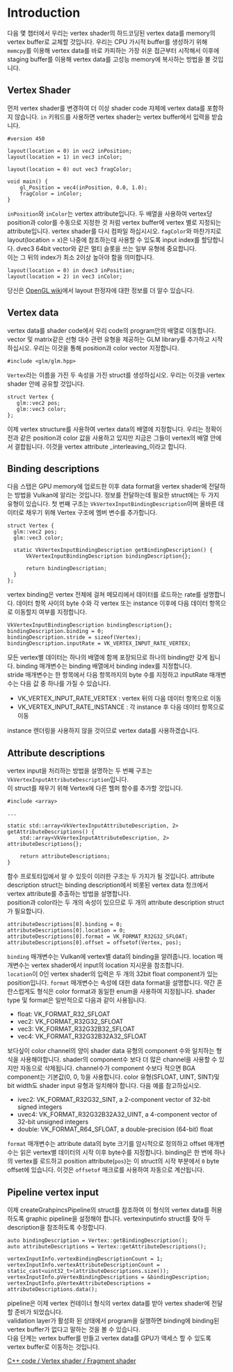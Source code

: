 # Introduction
다음 몇 챕터에서 우리는 vertex shader의 하드코딩된 vertex data를 memory의 vertex buffer로 교체할 것입니다.
우리는 CPU 가시적 buffer를 생성하기 위해 `memcpy`를 이용해 vertex data를 바로 카피하는  가장 쉬운 접근부터 시작해서 이후에 staging buffer를 이용해 vertex data를 고성능 memory에 복사하는 방법을 볼 것입니다.

## Vertex Shader
먼저 vertex shader를 변경하여 더 이상 shader code 자체에 vertex data를 포함하지 않습니다.
`in` 키워드를 사용하면 vertex shader는 vertex buffer에서 입력을 받습니다.

```
#version 450

layout(location = 0) in vec2 inPosition;
layout(location = 1) in vec3 inColor;

layout(location = 0) out vec3 fragColor;

void main() {
    gl_Position = vec4(inPosition, 0.0, 1.0);
    fragColor = inColor;
}
```

`inPosition`와 `inColor`는 vertex attribute입니다. 두 배열을 사용하여 vertex당 position과 color를 수동으로 지정한 것 처럼 vertex buffer에 vertex 별로 지정되는 attribute입니다.
vertex shader를 다시 컴파일 하십시시오. 
`fagColor`와 마찬가지로 layout(location = x)은 나중에 참조하는데 사용할 수 있도록 input index를 할당합니다. dvec3 64bit vector와 같은 멀티 슬롯을 쓰는 일부 유형에 중요합니다.  
이는 그 뒤의 index가 최소 2이상 높아야 함을 의미합니다.

```
layout(location = 0) in dvec3 inPosition;
layout(location = 2) in vec3 inColor;
```

당신은 [OpenGL wiki](https://www.khronos.org/opengl/wiki/Layout_Qualifier_(GLSL), "OpenGL wiki")에서 layout 한정자에 대한 정보를 더 알수 있습니다.

## Vertex data
 vertex data를 shader code에서 우리 code의 program안의 배열로 이동합니다. vector 및 matrix같은 선형 대수 관련 유형을 제공하는 GLM library를 추가하고 시작하십시오.
 우리는 이것을 통해 position과 color vector 지정합니다.
 
 ```
 #include <glm/glm.hpp>
 ```
 
 `Vertex`라는 이름을 가진 두 속성을 가진 struct를 생성하십시오. 우리는 이것을 vertex shader 안에 공유할 것입니다.  
 
 ```
 struct Vertex {
    glm::vec2 pos;
    glm::vec3 color;
}; 
 ```
 
 이제 vertex structure를 사용하여 vertex data의 배열에 지정합니다. 우리는 정확이 전과 같은 position과 color 값을 사용하고 있지만 지금은 그들이 vertex의 배열 안에서 결합됩니다. 이것을 vertex attribute _interleaving_이라고 합니다.
 
 
 ## Binding descriptions
 다음 스탭은 GPU memory에 업로드한 이후 data format을 vertex shader에 전달하는 방법을 Vulkan에 알리는 것입니다. 정보를 전달하는데 필요한 struct에는 두 가지 유형이 있습니다.
  첫 번째 구조는 `VkVertexInputBindingDescription`이며 올바른 데이터로 채우기 위해 Vertex 구조에 멤버 변수를 추가합니다.
  ```
  struct Vertex {
    glm::vec2 pos;
    glm::vec3 color;

    static VkVertexInputBindingDescription getBindingDescription() {
        VkVertexInputBindingDescription bindingDescription{};

        return bindingDescription;
    }
};
```

vertex binding은 vertex 전체에 걸쳐 메모리에서 데이터를 로드하는 rate를 설명합니다. 데이터 항목 사이의 byte 수와 각 vertex 또는 instance 이후에 다음 데이터 항목으로 이동할지 여부를 지정합니다.

```
VkVertexInputBindingDescription bindingDescription{};
bindingDescription.binding = 0;
bindingDescription.stride = sizeof(Vertex);
bindingDescription.inputRate = VK_VERTEX_INPUT_RATE_VERTEX;
```

모든 vertex별 데이터는 하나의 배열에 함께 포장되므로 하나의 binding만 갖게 됩니다. binding 매개변수는 binding 배열에서 binding index를 지정합니다.  
stride 매개변수는 한 항목에서 다음 항목까지의 byte 수를 지정하고 inputRate 매개변수는 다음 값 중 하나를 가질 수 있습니다.  

- VK_VERTEX_INPUT_RATE_VERTEX : vertex 뒤의 다음 데이터 항목으로 이동
- VK_VERTEX_INPUT_RATE_INSTANCE : 각 instance 후 다음 데이터 항목으로 이동

instance 렌더링을 사용하지 않을 것이므로 vertex data를 사용하겠습니다.

  
## Attribute descriptions

vertex input을 처리하는 방법을 설명하는 두 번째 구조는 `VkVertexInputAttributeDescription`입니다.  
이 struct를 채우기 위해 Vertex에 다른 헬퍼 함수를 추가할 것입니다.
  
```
#include <array>

...

static std::array<VkVertexInputAttributeDescription, 2> getAttributeDescriptions() {
    std::array<VkVertexInputAttributeDescription, 2> attributeDescriptions{};

    return attributeDescriptions;
}
```

함수 프로토타입에서 알 수 있듯이 이러한 구조는 두 가지가 될 것입니다. attribute description struct는 binding description에서 비롯된 vertex data 청크에서 vertex attribute를 추출하는 방법을 설명합니다.  
position과 color라는 두 개의 속성이 있으므로 두 개의 attribute description struct가 필요합니다.


```
attributeDescriptions[0].binding = 0;
attributeDescriptions[0].location = 0;
attributeDescriptions[0].format = VK_FORMAT_R32G32_SFLOAT;
attributeDescriptions[0].offset = offsetof(Vertex, pos);
```

`binding` 매개변수는 Vulkan에 vertex별 data의 binding을 알려줍니다. location 매개변수는 vertex shader에서 input의 location 지시문을 참조합니다.  
`location`이 0인 vertex shader의 입력은 두 개의 32bit float component가 있는 position입니다.
`format` 매개변수는 속성에 대한 data format을 설명합니다. 약간 혼란스럽게도 형식은 color format과 동일한 enum을 사용하여 지정됩니다. shader type 및 format은 일반적으로 다음과 같이 사용됩니다.

- float: VK_FORMAT_R32_SFLOAT
- vec2: VK_FORMAT_R32G32_SFLOAT
- vec3: VK_FORMAT_R32G32B32_SFLOAT
- vec4: VK_FORMAT_R32G32B32A32_SFLOAT

보다싶이 color channel의 양이 shader data 유형의 component 수와 일치하는 형식을 사용해야합니다. shader의 component수 보다 더 많은 channel을 사용할 수 있지만 자동으로 삭제됩니다. channel수가 component 수보다 적으면 BGA component는 기본값(0, 0, 1)을 사용합니다.
color 유형(SFLOAT, UINT, SINT)및 bit width도 shader input 유형과 일치해야 합니다. 
다음 예를 참고하십시오.  

- ivec2: VK_FORMAT_R32G32_SINT, a 2-component vector of 32-bit signed integers
- uvec4: VK_FORMAT_R32G32B32A32_UINT, a 4-component vector of 32-bit unsigned integers
- double: VK_FORMAT_R64_SFLOAT, a double-precision (64-bit) float

`format` 매개변수는 attribute data의 byte 크기를 암시적으로 정의하고 offset 매개변수는 읽은 vertex별 데이터의 시작 이후 byte수를 지정합니다. 
binding은 한 번에 하나의 vertex를 로드하고 position attribute(`pos`)는 이 struct의 시작 부분에서 `0` byte offset에 있습니다. 이것은 `offsetof` 매크로를 사용하여 자동으로 계산됩니다.

## Pipeline vertex input

이제 createGrahpincsPipeline의 struct를 참조하여 이 형식의 vertex data를 허용하도록 graphic pipeline을 설정해야 합니다.
vertexinputinfo struct를 찾아 두 description을 참조하도록 수정합니다.

```
auto bindingDescription = Vertex::getBindingDescription();
auto attributeDescriptions = Vertex::getAttributeDescriptions();

vertexInputInfo.vertexBindingDescriptionCount = 1;
vertexInputInfo.vertexAttributeDescriptionCount = static_cast<uint32_t>(attributeDescriptions.size());
vertexInputInfo.pVertexBindingDescriptions = &bindingDescription;
vertexInputInfo.pVertexAttributeDescriptions = attributeDescriptions.data();
```

pipeline은 이제 vertex 컨테이너 형식의 vertex data를 받아 vertex shader에 전달할 준비가 되었습니다.  
validation layer가 활성화 된 상태에서 program을 실행하면 binding에 binding된 vertex buffer가 없다고 말하는 것을 볼 수 있습니다.  
다음 단계는 vertex buffer를 만들고 vertex data를 GPU가 액세스 할 수 있도록 vertex buffer로 이동하는 것입니다.  

[C++ code / Vertex shader / Fragment shader](https://vulkan-tutorial.com/code/18_shader_vertexbuffer.frag)







